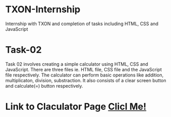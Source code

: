 # TXON-Internship
Internship with TXON and completion of tasks including HTML, CSS and JavaScript

# Task-02

Task 02 involves creating a simple calculator using HTML, CSS and JavaScript. There are three files ie. HTML file, CSS file and the JavaScript file respectively. The calculator can perform basic operations like addition, multiplicaton, division, substraction. It also consists of a clear screen button and calculate(=) button respectively.

# Link to Claculator Page <a href="" target="_balnk">Clicl Me!</a>
